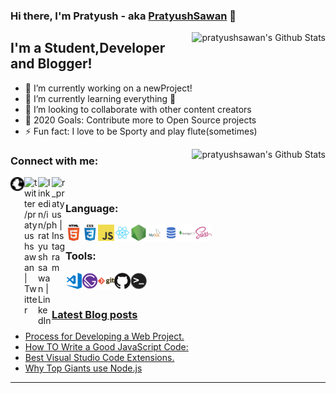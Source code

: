 ### Hi there, I'm Pratyush - aka [PratyushSawan][website] 👋

<img align="right" alt="pratyushsawan's Github Stats" src="https://github-readme-stats.vercel.app/api?username=pratyushsawan&layout=compact" />
  
## I'm a Student,Developer and Blogger!
- 🔭 I’m currently working on a newProject!
- 🌱 I’m currently learning everything 🤣
- 👯 I’m looking to collaborate with other content creators
- 🥅 2020 Goals: Contribute more to Open Source projects
- ⚡ Fun fact: I love to be Sporty and play flute(sometimes)

<img align="right" alt="pratyushsawan's Github Stats" src="https://github-readme-stats.vercel.app/api/top-langs/?username=pratyushsawan&show_icons=true&hide_border=true" />

### Connect with me:

[<img align="left" alt="pratyushsawan.tech" width="22px" src="https://raw.githubusercontent.com/iconic/open-iconic/master/svg/globe.svg" />][website]
[<img align="left" alt="twitter/pratyushsawan | Twitter" width="22px" src="https://cdn.jsdelivr.net/npm/simple-icons@v3/icons/twitter.svg" />][twitter]
[<img align="left" alt="linkedin/in/pratyushsawan | LinkedIn" width="22px" src="https://cdn.jsdelivr.net/npm/simple-icons@v3/icons/linkedin.svg" />][linkedin]
[<img align="left"  alt="r_pratyush | Instagram" width="22px" src="https://cdn.jsdelivr.net/npm/simple-icons@v3/icons/instagram.svg" />][instagram]

<br />

### Language:

<img align="left" alt="HTML5" width="26px" src="https://raw.githubusercontent.com/github/explore/80688e429a7d4ef2fca1e82350fe8e3517d3494d/topics/html/html.png" />

<img align="left" alt="CSS3" width="26px" src="https://raw.githubusercontent.com/github/explore/80688e429a7d4ef2fca1e82350fe8e3517d3494d/topics/css/css.png" />

<img align="left" alt="JavaScript" width="26px" src="https://raw.githubusercontent.com/github/explore/80688e429a7d4ef2fca1e82350fe8e3517d3494d/topics/javascript/javascript.png" />

<img align="left" alt="React" width="26px" src="https://raw.githubusercontent.com/github/explore/80688e429a7d4ef2fca1e82350fe8e3517d3494d/topics/react/react.png" />

<img align="left" alt="Node.js" width="26px" src="https://raw.githubusercontent.com/github/explore/80688e429a7d4ef2fca1e82350fe8e3517d3494d/topics/nodejs/nodejs.png" />

<img align="left" alt="MySQL" width="26px" src="https://raw.githubusercontent.com/github/explore/80688e429a7d4ef2fca1e82350fe8e3517d3494d/topics/mysql/mysql.png" />

<img align="left" alt="SQL" width="26px" src="https://raw.githubusercontent.com/github/explore/80688e429a7d4ef2fca1e82350fe8e3517d3494d/topics/sql/sql.png" />

<img align="left" alt="MongoDB" width="26px" src="https://raw.githubusercontent.com/github/explore/80688e429a7d4ef2fca1e82350fe8e3517d3494d/topics/mongodb/mongodb.png" />

<img align="left" alt="Sass" width="26px" src="https://raw.githubusercontent.com/github/explore/80688e429a7d4ef2fca1e82350fe8e3517d3494d/topics/sass/sass.png" />

<br />

### Tools:

<img align="left" alt="Visual Studio Code" width="26px" src="https://raw.githubusercontent.com/github/explore/80688e429a7d4ef2fca1e82350fe8e3517d3494d/topics/visual-studio-code/visual-studio-code.png" />

<img align="left" alt="Gatsby" width="26px" src="https://raw.githubusercontent.com/github/explore/e94815998e4e0713912fed477a1f346ec04c3da2/topics/gatsby/gatsby.png" />

<img align="left" alt="Git" width="26px" src="https://raw.githubusercontent.com/github/explore/80688e429a7d4ef2fca1e82350fe8e3517d3494d/topics/git/git.png" />

<img align="left" alt="GitHub" width="26px" src="https://raw.githubusercontent.com/github/explore/78df643247d429f6cc873026c0622819ad797942/topics/github/github.png" />

<img align="left" alt="Terminal" width="26px" src="https://raw.githubusercontent.com/github/explore/80688e429a7d4ef2fca1e82350fe8e3517d3494d/topics/terminal/terminal.png" />

<br />
<br />

### [Latest Blog posts](https://blog.pratyushsawan.tech)

<!-- BLOG-POST-LIST:START -->
- [Process for Developing a Web Project.](https://blog.pratyushsawan.tech/process-for-developing-a-web-project-cke59vv8h00wprks19u03gnhh)
- [How TO Write a Good JavaScript Code:](https://blog.pratyushsawan.tech/how-to-write-a-good-javascript-code-ckdjk9ayc01v8z2s18r364f93)
- [Best Visual Studio Code Extensions.](https://blog.pratyushsawan.tech/best-visual-studio-code-extensions-ckdvjsqpf012mjas16nhn2ps4)
- [Why Top Giants use Node.js](https://blog.pratyushsawan.tech/why-top-giants-use-nodejs-cke56pusu00s4rks11ppa7vtp)
<!-- BLOG-POST-LIST:END -->

---

[website]: https://pratyushsawan.tech
[twitter]: https://twitter.com/pratyushsawan
[instagram]: https://instagram.com/r_pratyush
[linkedin]: https://linkedin.com/in/pratyushsawan
[devblog]: https://dev.to/pratyushsawan
